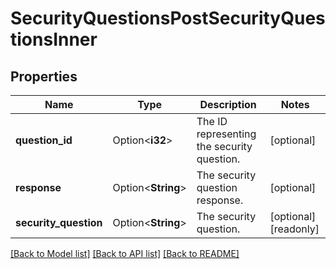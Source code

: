 # SecurityQuestionsPostSecurityQuestionsInner

## Properties

Name | Type | Description | Notes
------------ | ------------- | ------------- | -------------
**question_id** | Option<**i32**> | The ID representing the security question. | [optional]
**response** | Option<**String**> | The security question response.  | [optional]
**security_question** | Option<**String**> | The security question. | [optional][readonly]

[[Back to Model list]](../README.md#documentation-for-models) [[Back to API list]](../README.md#documentation-for-api-endpoints) [[Back to README]](../README.md)


